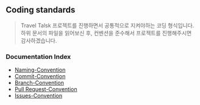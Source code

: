 ## Coding standards

> Travel Talsk 프로젝트를 진행하면서 공통적으로 지켜야하는 코딩 형식입니다.  
> 하위 문서의 파일을 읽어보신 후, 컨벤션을 준수해서 프로젝트를 진행해주시면 감사하겠습니다.

### Documentation Index

-   [Naming-Convention](./Naming-Convention.md)
-   [Commit-Convention](./Commit-Convention.md)
-   [Branch-Convention](./Branch-Convention.md)
-   [Pull Request-Convention](./PullRequest-Convention.md)
-   [Issues-Convention](./Issues-Convention.md)
